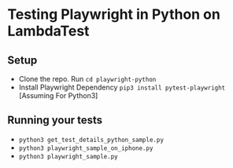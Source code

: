 # Testing Playwright in Python on LambdaTest

## Setup
* Clone the repo. Run `cd playwright-python`
* Install Playwright Dependency `pip3 install pytest-playwright` [Assuming For Python3]

## Running your tests
- ```python3 get_test_details_python_sample.py```
- ```python3 playwright_sample_on_iphone.py```
- ```python3 playwright_sample.py```

